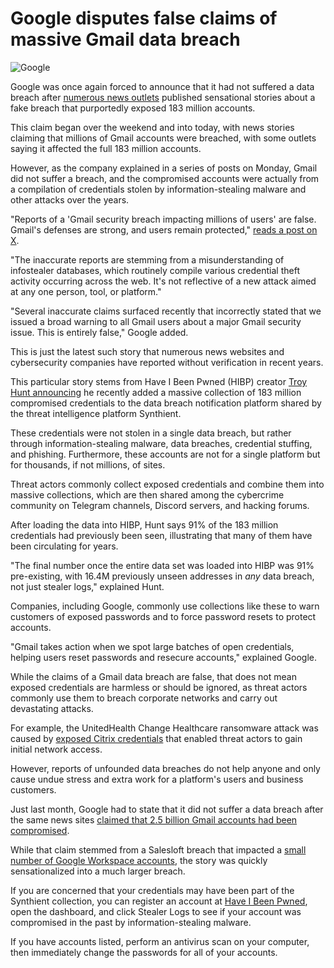 # Google disputes false claims of massive Gmail data breach

![Google](https://www.bleepstatic.com/content/hl-images/2023/10/03/Gmail_headpic.jpg)

Google was once again forced to announce that it had not suffered a data breach after [numerous news outlets](http://www.google.com/search?q=gmail+data+breach&tbm=nws) published sensational stories about a fake breach that purportedly exposed 183 million accounts.

This claim began over the weekend and into today, with news stories claiming that millions of Gmail accounts were breached, with some outlets saying it affected the full 183 million accounts.

However, as the company explained in a series of posts on Monday, Gmail did not suffer a breach, and the compromised accounts were actually from a compilation of credentials stolen by information-stealing malware and other attacks over the years.

"Reports of a 'Gmail security breach impacting millions of users' are false. Gmail's defenses are strong, and users remain protected," [reads a post on X](https://x.com/NewsFromGoogle/status/1982893232934793655).

"The inaccurate reports are stemming from a misunderstanding of infostealer databases, which routinely compile various credential theft activity occurring across the web. It's not reflective of a new attack aimed at any one person, tool, or platform."

"Several inaccurate claims surfaced recently that incorrectly stated that we issued a broad warning to all Gmail users about a major Gmail security issue. This is entirely false," Google added.

This is just the latest such story that numerous news websites and cybersecurity companies have reported without verification in recent years.

This particular story stems from Have I Been Pwned (HIBP) creator [Troy Hunt announcing](http://www.troyhunt.com/inside-the-synthient-threat-data/) he recently added a massive collection of 183 million compromised credentials to the data breach notification platform shared by the threat intelligence platform Synthient.

These credentials were not stolen in a single data breach, but rather through information-stealing malware, data breaches, credential stuffing, and phishing. Furthermore, these accounts are not for a single platform but for thousands, if not millions, of sites.

Threat actors commonly collect exposed credentials and combine them into massive collections, which are then shared among the cybercrime community on Telegram channels, Discord servers, and hacking forums.

After loading the data into HIBP, Hunt says 91% of the 183 million credentials had previously been seen, illustrating that many of them have been circulating for years.

"The final number once the entire data set was loaded into HIBP was 91% pre-existing, with 16.4M previously unseen addresses in _any_ data breach, not just stealer logs," explained Hunt.

Companies, including Google, commonly use collections like these to warn customers of exposed passwords and to force password resets to protect accounts.

"Gmail takes action when we spot large batches of open credentials, helping users reset passwords and resecure accounts," explained Google.

While the claims of a Gmail data breach are false, that does not mean exposed credentials are harmless or should be ignored, as threat actors commonly use them to breach corporate networks and carry out devastating attacks.

For example, the UnitedHealth Change Healthcare ransomware attack was caused by [exposed Citrix credentials](https://www.bleepingcomputer.com/news/security/change-healthcare-hacked-using-stolen-citrix-account-with-no-mfa/) that enabled threat actors to gain initial network access.

However, reports of unfounded data breaches do not help anyone and only cause undue stress and extra work for a platform's users and business customers.

Just last month, Google had to state that it did not suffer a data breach after the same news sites [claimed that 2.5 billion Gmail accounts had been compromised](https://www.bleepingcomputer.com/news/technology/no-google-did-not-warn-25-billion-gmail-users-to-reset-passwords/).

While that claim stemmed from a Salesloft breach that impacted a [small number of Google Workspace accounts](https://www.bleepingcomputer.com/news/security/google-warns-salesloft-breach-impacted-some-workspace-accounts/), the story was quickly sensationalized into a much larger breach.

If you are concerned that your credentials may have been part of the Synthient collection, you can register an account at [Have I Been Pwned](https://haveibeenpwned.com/), open the dashboard, and click Stealer Logs to see if your account was compromised in the past by information-stealing malware.

If you have accounts listed, perform an antivirus scan on your computer, then immediately change the passwords for all of your accounts.
